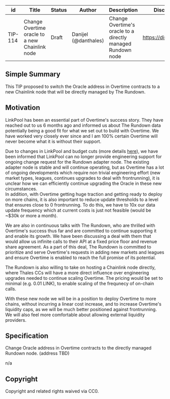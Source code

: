 | id | Title | Status | Author | Description | Discussions to | Created |
| ----------- | ----------- | ----------- | ----------- | ----------- | ----------- | ----------- |
| TIP-114 | Change Overtime oracle to a new Chainlink node | Draft | Danijel (@danthales) | Change Overtime's oracle to a directly managed Rundown node| https://discord.gg/thales | 2022-12-77
 
## Simple Summary
 
This TIP proposed to switch the Oracle address in Overtime contracts to a new Chainlink node that will be directly managed by The Rundown.
 
## Motivation

LinkPool has been an essential part of Overtime's success story. They have reached out to us 6 months ago and informed us about The Rundown data potentially being a good fit for what we set out to build with Overtime. We have worked very closely ever since and I am 100% certain Overtime will never become what it is without their support.
 
Due to changes in LinkPool and budget cuts (more details [here](https://medium.com/linkpool/lpl-migration-update-c3708dec38e4)), we have been informed that LinkPool can no longer provide engineering support for ongoing change request for the Rundown adapter node. The existing adapter node is stable and will continue operating, but as Overtime has a lot of ongoing developments which require non trivial engineering effort (new market types, leagues, continues upgrades to deal with frontrunning), it is unclear how we can efficiently continue upgrading the Oracle in these new circumstances.  
In addition, with Overtime getting huge traction and getting ready to deploy on more chains, it is also important to reduce update thresholds to a level that ensures close to 0 frontrunning. To do this, we have to 10x our data update frequency which at current costs is just not feasible (would be ~$30k or more a month).    
 
We are also in continuous talks with The Rundown, who are thrilled with Overtime's success thus far and are committed to continue supporting it and enable its growth. We have been discussing a deal with them that would allow us infinite calls to their API at a fixed price floor and revenue share agreement. As a part of this deal, The Rundown is committed to prioritize and serve Overtime's requests in adding new markets and leagues and ensure Overtime is enabled to reach the full promise of its potential.  

The Rundown is also willing to take on hosting a Chainlink node directly, where Thales CCs will have a more direct influence over engineering upgrades needed to continue scaling Overtime. The pricing would be set to minimal (e.g. 0.01 LINK), to enable scaling of the frequnecy of on-chain calls.  

With these new node we will be in a position to deploy Overtime to more chains, without incurring a linear cost increase, and to increase Overtime's liquidity caps, as we will be much better positioned against frontrunning. 
We will also feel more comfortable about allowing external liquidity providers.  
    
## Specification
 
Change Oracle address in Overtime contracts to the directly managed Rundown node. (address TBD)
 
n/a
 
## Copyright
 
Copyright and related rights waived via CC0.

